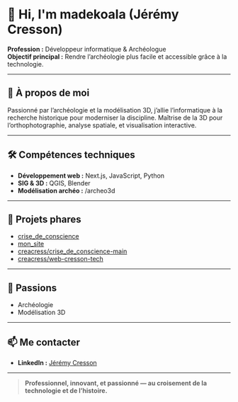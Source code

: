 # 👋 Hi, I'm madekoala (Jérémy Cresson)

**Profession :** Développeur informatique & Archéologue  
**Objectif principal :** Rendre l’archéologie plus facile et accessible grâce à la technologie.

---

## 🚀 À propos de moi

Passionné par l’archéologie et la modélisation 3D, j’allie l’informatique à la recherche historique pour moderniser la discipline. Maîtrise de la 3D pour l’orthophotographie, analyse spatiale, et visualisation interactive.

---
 
## 🛠️ Compétences techniques

- **Développement web :** Next.js, JavaScript, Python
- **SIG & 3D :** QGIS, Blender
- **Modélisation archéo :** /archeo3d

---

## 🌟 Projets phares

- [crise_de_conscience](https://github.com/madekoala/crise_de_conscience)
- [mon_site](https://github.com/madekoala/mon_site)
- [creacress/crise_de_conscience-main](https://github.com/creacress/crise_de_conscience-main)
- [creacress/web-cresson-tech](https://github.com/creacress/web-cresson-tech)

---

## 💬 Passions

- Archéologie
- Modélisation 3D

---

## 📫 Me contacter

- **LinkedIn :** [Jérémy Cresson](https://linkedin.com/in/jeremy-cresson)

---

> **Professionnel, innovant, et passionné — au croisement de la technologie et de l’histoire.**